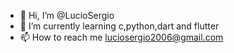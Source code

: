 - 👋 Hi, I’m @LucioSergio
- 🌱 I’m currently learning c,python,dart and flutter
- 📫 How to reach me luciosergio2006@gmail.com

<!---
Luciocode/Luciocode is a ✨ special ✨ repository because its `README.md` (this file) appears on your GitHub profile.
You can click the Preview link to take a look at your changes.
--->
